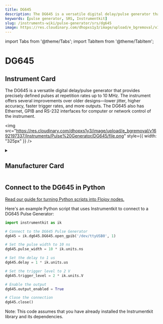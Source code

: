 ```yaml
---
title: DG645
description: The DG645 is a versatile digital delay/pulse generator that provides precisely defined pulses at repetition rates up to 10 MHz. The instrument offers several improvements over older designs—lower jitter, higher accuracy, faster trigger rates, and more outputs. The DG645 also has Ethernet, GPIB and RS-232 interfaces for computer or network control of the instrument.
keywords: [pulse generator, SRS, Instrumentkit]
slug: /instruments-wiki/pulse-generator/srs/dg645
image: https://res.cloudinary.com/dhopxs1y3/image/upload/e_bgremoval/v1692197337/Instruments/Pulse%20Generator/DG645/file.png
---
```


import Tabs from '@theme/Tabs';
import TabItem from '@theme/TabItem';

# DG645

## Instrument Card

<div className="flex">

<div>

The DG645 is a versatile digital delay/pulse generator that provides precisely defined pulses at repetition rates up to 10 MHz. The instrument offers several improvements over older designs—lower jitter, higher accuracy, faster trigger rates, and more outputs. The DG645 also has Ethernet, GPIB and RS-232 interfaces for computer or network control of the instrument.

</div>

<img src="https://res.cloudinary.com/dhopxs1y3/image/upload/e_bgremoval/v1692197337/Instruments/Pulse%20Generator/DG645/file.png" style={{ width: "325px" }} />

</div>

<details>
<summary><h2>Manufacturer Card</h2></summary>

<img src="https://res.cloudinary.com/dhopxs1y3/image/upload/e_bgremoval/v1692126012/Instruments/Vendor%20Logos/Stanford_Research.png" style={{ width: "100%", height: "150px",objectFit: "cover" }} />

Stanford Research Systems is a maker of general test and measurement instruments. The company was founded in 1980, is privately held, and is not affiliated with Stanford University. Stanford Research Systems manufactures all of their products at their Sunnyvale, California facility. <a href="https://www.thinksrs.com/index.html">Website</a>.

<ul>
  <li>Headquarters: Sunnyvale, California</li>
  <li>Yearly Revenue (millions, USD): 24.9</li>
</ul>
</details>

## Connect to the DG645 in Python

[Read our guide for turning Python scripts into Flojoy nodes.](https://docs.flojoy.ai/custom-nodes/creating-custom-node/)


<Tabs>
<TabItem value="Instrumentkit" label="Instrumentkit">

Here's an example Python script that uses Instrumentkit to connect to a DG645 Pulse Generator:

```python
import instrumentkit as ik

# Connect to the DG645 Pulse Generator
dg645 = ik.dg645.DG645.open_gpib('/dev/ttyUSB0', 1)

# Set the pulse width to 10 ns
dg645.pulse_width = 10 * ik.units.ns

# Set the delay to 1 us
dg645.delay = 1 * ik.units.us

# Set the trigger level to 2 V
dg645.trigger_level = 2 * ik.units.V

# Enable the output
dg645.output_enabled = True

# Close the connection
dg645.close()
```

Note: This code assumes that you have already installed the Instrumentkit library and its dependencies.

</TabItem>
</Tabs>